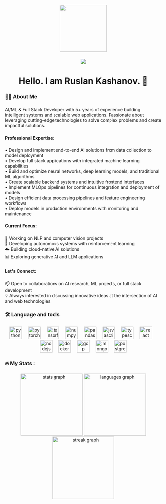 <div align="center">
  <img height="150" src="https://media.giphy.com/media/M9gbBd9nbDrOTu1Mqx/giphy.gif"  />
</div>

###

<div align="center">
  <img src="https://visitor-badge.laobi.icu/badge?page_id=rostyslavkovtun.rostyslavkovtun&"  />
</div>

###

<h1 align="center">Hello. I am Ruslan Kashanov. 👋</h1>

###

<h3 align="left">👩‍💻  About Me</h3>

###

<p align="left">AI/ML & Full Stack Developer with 5+ years of experience building intelligent systems and scalable web applications. Passionate about leveraging cutting-edge technologies to solve complex problems and create impactful solutions.</p>

###

<h4 align="left">Professional Expertise:</h4>

###

<p align="left">• Design and implement end-to-end AI solutions from data collection to model deployment<br>• Develop full stack applications with integrated machine learning capabilities<br>• Build and optimize neural networks, deep learning models, and traditional ML algorithms<br>• Create scalable backend systems and intuitive frontend interfaces<br>• Implement MLOps pipelines for continuous integration and deployment of models<br>• Design efficient data processing pipelines and feature engineering workflows<br>• Deploy models in production environments with monitoring and maintenance</p>

###

<h4 align="left">Current Focus:</h4>

###

<p align="left">🧠 Working on NLP and computer vision projects<br>🤖 Developing autonomous systems with reinforcement learning<br>☁️ Building cloud-native AI solutions<br>📊 Exploring generative AI and LLM applications</p>


###

<h4 align="left">Let's Connect:</h4>

###

<p align="left">📫 Open to collaborations on AI research, ML projects, or full stack development<br>💡 Always interested in discussing innovative ideas at the intersection of AI and web technologies</p>

###

<h3 align="left">🛠 Language and tools</h3>

###

<div align="center">
  <!-- AI/ML Tools -->
  <img src="https://cdn.jsdelivr.net/gh/devicons/devicon/icons/python/python-original.svg" height="40" alt="python logo"  />
  <img width="12" />
  <img src="https://cdn.jsdelivr.net/gh/devicons/devicon/icons/pytorch/pytorch-original.svg" height="40" alt="pytorch logo"  />
  <img width="12" />
  <img src="https://cdn.jsdelivr.net/gh/devicons/devicon/icons/tensorflow/tensorflow-original.svg" height="40" alt="tensorflow logo"  />
  <img width="12" />
  <img src="https://cdn.jsdelivr.net/gh/devicons/devicon/icons/numpy/numpy-original.svg" height="40" alt="numpy logo"  />
  <img width="12" />
  <img src="https://cdn.jsdelivr.net/gh/devicons/devicon/icons/pandas/pandas-original.svg" height="40" alt="pandas logo"  />
  <img width="12" />
  
  <!-- Full Stack Tools -->
  <img src="https://cdn.jsdelivr.net/gh/devicons/devicon/icons/javascript/javascript-original.svg" height="40" alt="javascript logo"  />
  <img width="12" />
  <img src="https://cdn.jsdelivr.net/gh/devicons/devicon/icons/typescript/typescript-original.svg" height="40" alt="typescript logo"  />
  <img width="12" />
  <img src="https://cdn.jsdelivr.net/gh/devicons/devicon/icons/react/react-original.svg" height="40" alt="react logo"  />
  <img width="12" />
  <img src="https://cdn.jsdelivr.net/gh/devicons/devicon/icons/nodejs/nodejs-original.svg" height="40" alt="nodejs logo"  />
  <img width="12" />
  <img src="https://cdn.jsdelivr.net/gh/devicons/devicon/icons/docker/docker-original.svg" height="40" alt="docker logo"  />
  <img width="12" />
  
  <!-- Cloud & Data -->
  <img src="https://cdn.jsdelivr.net/gh/devicons/devicon/icons/googlecloud/googlecloud-original.svg" height="40" alt="gcp logo"  />
  <img width="12" />
  <img src="https://cdn.jsdelivr.net/gh/devicons/devicon/icons/mongodb/mongodb-original.svg" height="40" alt="mongodb logo"  />
  <img width="12" />
  <img src="https://cdn.jsdelivr.net/gh/devicons/devicon/icons/postgresql/postgresql-original.svg" height="40" alt="postgresql logo"  />
</div>

###

<h3 align="left">🔥   My Stats :</h3>

###

<div align="center">
  <img src="https://github-readme-stats.vercel.app/api?username=datavizdev&hide_title=false&hide_rank=true&show_icons=true&include_all_commits=true&count_private=true&disable_animations=true&theme=dracula&locale=en&hide_border=false&order=1" height="200" alt="stats graph"  />
  <img src="https://github-readme-stats.vercel.app/api/top-langs?username=datavizdev&locale=en&hide_title=false&layout=compact&card_width=320&langs_count=5&theme=dark&hide_border=false&order=2" height="200" alt="languages graph"  />
  <img src="https://streak-stats.demolab.com?user=datavizdev&locale=en&mode=daily&theme=dark&hide_border=false&border_radius=5&order=3" height="200" alt="streak graph"  />
</div>

###

